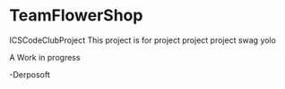 # TeamFlowerShop
ICSCodeClubProject
This project is for project project project swag yolo

A Work in progress


-Derposoft
